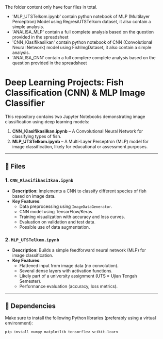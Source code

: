 The folder content only have four files in total.
- 'MLP_UTSTelkom.ipynb' contain python notebook of MLP (Multilayer Perceptron) Model using RegresiUTSTelkom dataset, it also contain a simple analysis.
- 'ANALISA_MLP' contain a full complete analysis based on the question provided in the spreadsheet
- 'CNN_KlasifikasiIkan' contain python notebook of CNN (Convolutional Neural Network) model using FishImgDataset, it also contain a simple analysis.
- 'ANALISA_CNN' contain a full complere complete analysis based on the question provided in the spreadsheet

# Deep Learning Projects: Fish Classification (CNN) & MLP Image Classifier

This repository contains two Jupyter Notebooks demonstrating image classification using deep learning models:

1. **CNN_KlasifikasiIkan.ipynb** – A Convolutional Neural Network for classifying types of fish.
2. **MLP_UTSTelkom.ipynb** – A Multi-Layer Perceptron (MLP) model for image classification, likely for educational or assessment purposes.

---

## 📁 Files

### 1. `CNN_KlasifikasiIkan.ipynb`
- **Description**: Implements a CNN to classify different species of fish based on image data.
- **Key Features**:
  - Data preprocessing using `ImageDataGenerator`.
  - CNN model using TensorFlow/Keras.
  - Training visualization with accuracy and loss curves.
  - Evaluation on validation and test data.
  - Possible use of data augmentation.

### 2. `MLP_UTSTelkom.ipynb`
- **Description**: Builds a simple feedforward neural network (MLP) for image classification.
- **Key Features**:
  - Flattened input from image data (no convolution).
  - Several dense layers with activation functions.
  - Likely part of a university assignment (UTS = Ujian Tengah Semester).
  - Performance evaluation (accuracy, loss metrics).

---

## 🧩 Dependencies

Make sure to install the following Python libraries (preferably using a virtual environment):

```bash
pip install numpy matplotlib tensorflow scikit-learn
